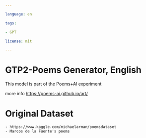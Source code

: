 ```yaml
---

language: en

tags:

- GPT

license: mit

---
```


# GTP2-Poems Generator, English 

This model is part of the Poems+AI experiment

more info https://poems-ai.github.io/art/

# Original Dataset

    - https://www.kaggle.com/michaelarman/poemsdataset
    - Marcos de la Fuente's poems
